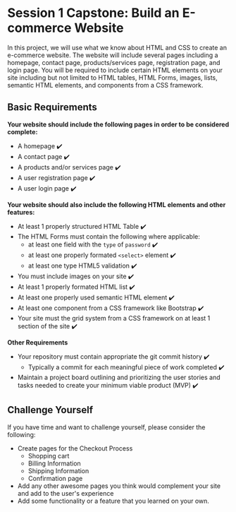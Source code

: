 # Session 1 Capstone: Build an E-commerce Website 
In this project, we will use what we know about HTML and CSS to create an e-commerce website. The website will include several pages including a homepage, contact page, products/services page, registration page, and login page. You will be required to include certain HTML elements on your site including but not limited to HTML tables, HTML Forms, images, lists, semantic HTML elements, and components from a CSS framework.

## Basic Requirements
**Your website should include the following pages in order to be considered complete:**
 
 - A homepage :heavy_check_mark:
 - A contact page :heavy_check_mark:
 - A products and/or services page :heavy_check_mark:
 - A user registration page :heavy_check_mark:
 - A user login page :heavy_check_mark:
 
 **Your website should also include the following HTML elements and other features:**

 - At least 1 properly structured HTML Table :heavy_check_mark:
 - The HTML Forms must contain the following where applicable:
    - at least one field with the `type` of `password` :heavy_check_mark:
    - at least one properly formated `<select>` element :heavy_check_mark:
    - at least one type HTML5 validation :heavy_check_mark:
 - You must include images on your site :heavy_check_mark:
 - At least 1 properly formated HTML list :heavy_check_mark:
 - At least one properly used semantic HTML element :heavy_check_mark:
 - At least one component from a CSS framework like Bootstrap :heavy_check_mark:
 - Your site must the grid system from a CSS framework on at least 1 section of the site :heavy_check_mark:

**Other Requirements**

- Your repository must contain appropriate the git commit history :heavy_check_mark:
    - Typically a commit for each meaningful piece of work completed :heavy_check_mark:
- Maintain a project board outlining and prioritizing the user stories and tasks needed to create your minimum viable product (MVP) :heavy_check_mark:

## Challenge Yourself
If you have time and want to challenge yourself, please consider the following:

- Create pages for the Checkout Process
    - Shopping cart
    - Billing Information
    - Shipping Information
    - Confirmation page
- Add any other awesome pages you think would complement your site and add to the user's experience
- Add some functionality or a feature that you learned on your own.